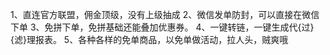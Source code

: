 1、直连官方联盟，佣金顶级，没有上级抽成
2、微信发单防封，可以直接在微信下单
3、免拼下单，免拼基础还能叠加优惠券。
4、一键转链，一键生成代{过}{滤}理报表。
5、各种各样的免单商品，以免单做活动，拉人头，贼爽哦
